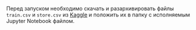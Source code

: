 Перед запуском необходимо скачать и разархивировать файлы `train.csv` и `store.csv` из [Kaggle](https://www.kaggle.com/c/rossmann-store-sales/data) 
и положить их в папку с исполняемым Jupyter Notebook файлом.
